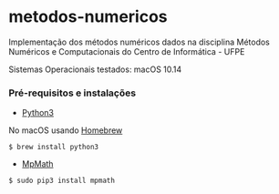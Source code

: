 # metodos-numericos

Implementação dos métodos numéricos dados na disciplina Métodos Numéricos e Computacionais do Centro de Informática - UFPE

Sistemas Operacionais testados: macOS 10.14

### Pré-requisitos e instalações
 * [Python3](https://www.python.org/download/releases/3.0/)

No macOS usando [Homebrew](https://brew.sh/)
```
$ brew install python3
```
 * [MpMath](http://mpmath.org/)
```
$ sudo pip3 install mpmath
```
